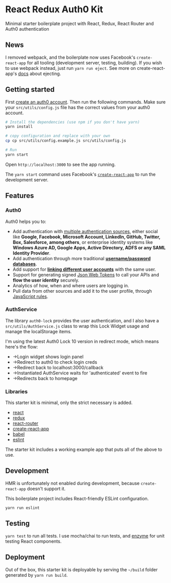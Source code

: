 # React Redux Auth0 Kit

Minimal starter boilerplate project with React, Redux, React Router and Auth0 authentication

## News

I removed webpack, and the boilerplate now uses Facebook's `create-react-app` for all tooling (development server, testing, building). If you wish to use webpack instead, just run `yarn run eject`. See more on create-react-app's [docs]((https://github.com/facebookincubator/create-react-app)) about ejecting.

## Getting started

First [create an auth0 account](https://manage.auth0.com/). Then run the following commands. Make sure your `src/utils/config.js` file has the correct values from your auth0 account.

```bash
# Install the dependencies (use npm if you don't have yarn)
yarn install

# copy configuration and replace with your own
cp cp src/utils/config.example.js src/utils/config.js

# Run
yarn start
```

Open `http://localhost:3000` to see the app running.

The `yarn start` command uses Facebook's [`create-react-app`](https://github.com/facebookincubator/create-react-app) to run the development server.

## Features

### Auth0

Auth0 helps you to:

* Add authentication with [multiple authentication sources](https://docs.auth0.com/identityproviders), either social like **Google, Facebook, Microsoft Account, LinkedIn, GitHub, Twitter, Box, Salesforce, among others**, or enterprise identity systems like **Windows Azure AD, Google Apps, Active Directory, ADFS or any SAML Identity Provider**.
* Add authentication through more traditional **[username/password databases](https://docs.auth0.com/mysql-connection-tutorial)**.
* Add support for **[linking different user accounts](https://docs.auth0.com/link-accounts)** with the same user.
* Support for generating signed [Json Web Tokens](https://docs.auth0.com/jwt) to call your APIs and **flow the user identity** securely.
* Analytics of how, when and where users are logging in.
* Pull data from other sources and add it to the user profile, through [JavaScript rules](https://docs.auth0.com/rules).

### AuthService

The library `auth0-lock` provides the user authentication, and I also have a `src/utils/AuthService.js` class to wrap this Lock Widget usage and manage the localStorage items.

I'm using the latest Auth0 Lock 10 version in redirect mode, which means here's the flow:
* ->Login widget shows login panel
* ->Redirect to auth0 to check login creds
* ->Redirect back to localhost:3000/callback
* ->Instantiated AuthService waits for 'authenticated' event to fire
* ->Redirects back to homepage

### Libraries

This starter kit is minimal, only the strict necessary is added.

* [react](https://github.com/facebook/react)
* [redux](https://github.com/rackt/redux)
* [react-router](https://github.com/rackt/react-router)
* [create-react-app](https://github.com/facebookincubator/create-react-app)
* [babel](https://github.com/babel/babel)
* [eslint](http://eslint.org)

The starter kit includes a working example app that puts all of the above to use.

## Development

HMR is unfortunately not enabled during development, because `create-react-app` doesn't support it.

This boilerplate project includes React-friendly ESLint configuration.

`yarn run eslint`

## Testing

`yarn test` to run all tests. I use mocha/chai to run tests, and [enzyme](https://github.com/airbnb/enzyme) for unit testing React components.

## Deployment

Out of the box, this starter kit is deployable by serving the `~/build` folder generated by `yarn run build`.
